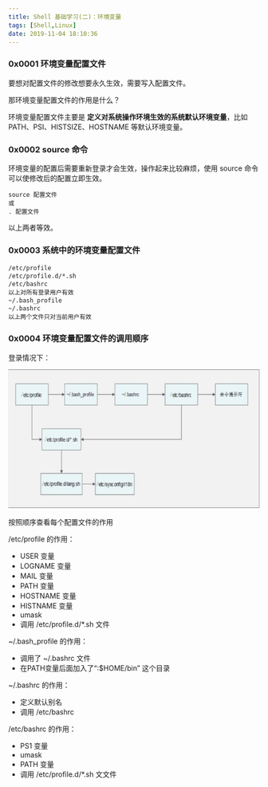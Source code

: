 ```yaml
---
title: Shell 基础学习(二)：环境变量
tags: [Shell,Linux]
date: 2019-11-04 18:10:36
---
```


### 0x0001 环境变量配置文件

要想对配置文件的修改想要永久生效，需要写入配置文件。

那环境变量配置文件的作用是什么？


<!-- more -->
环境变量配置文件主要是 **定义对系统操作环境生效的系统默认环境变量**，比如 PATH、PSI、HISTSIZE、HOSTNAME 等默认环境变量。



### 0x0002 source 命令

环境变量的配置后需要重新登录才会生效，操作起来比较麻烦，使用 source 命令可以使修改后的配置立即生效。

```
source 配置文件 
或 
. 配置文件
```

以上两者等效。



### 0x0003 系统中的环境变量配置文件


```
/etc/profile
/etc/profile.d/*.sh
/etc/bashrc
以上对所有登录用户有效
~/.bash_profile
~/.bashrc
以上两个文件只对当前用户有效
```


### 0x0004 环境变量配置文件的调用顺序


 登录情况下：

![](/../images/2019_09_20_01.png)
 

按照顺序查看每个配置文件的作用


/etc/profile 的作用：

* USER 变量
* LOGNAME 变量
* MAIL 变量
* PATH 变量
* HOSTNAME 变量
* HISTNAME 变量
* umask
* 调用 /etc/profile.d/*.sh 文件

 ~/.bash_profile 的作用：

* 调用了 ~/.bashrc 文件
* 在PATH变量后面加入了“:$HOME/bin” 这个目录

 ~/.bashrc 的作用：

* 定义默认别名
* 调用 /etc/bashrc


/etc/bashrc 的作用：

* PS1 变量
* umask
* PATH 变量
* 调用 /etc/profile.d/*.sh 文文件
